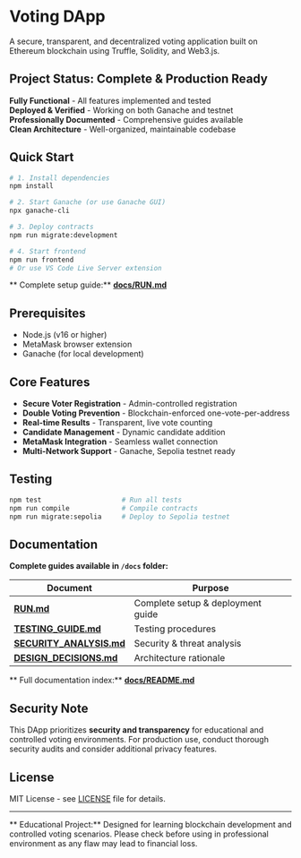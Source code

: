 ﻿#  Voting DApp

A secure, transparent, and decentralized voting application built on Ethereum blockchain using Truffle, Solidity, and Web3.js.

##  Project Status: Complete & Production Ready

 **Fully Functional** - All features implemented and tested  
 **Deployed & Verified** - Working on both Ganache and testnet  
 **Professionally Documented** - Comprehensive guides available  
 **Clean Architecture** - Well-organized, maintainable codebase  

##  Quick Start

```bash
# 1. Install dependencies
npm install

# 2. Start Ganache (or use Ganache GUI)
npx ganache-cli

# 3. Deploy contracts
npm run migrate:development

# 4. Start frontend
npm run frontend
# Or use VS Code Live Server extension
```

** Complete setup guide:** **[docs/RUN.md](./docs/RUN.md)**

##  Prerequisites

- Node.js (v16 or higher)
- MetaMask browser extension
- Ganache (for local development)

##  Core Features

-  **Secure Voter Registration** - Admin-controlled registration
-  **Double Voting Prevention** - Blockchain-enforced one-vote-per-address
-  **Real-time Results** - Transparent, live vote counting
-  **Candidate Management** - Dynamic candidate addition
-  **MetaMask Integration** - Seamless wallet connection
-  **Multi-Network Support** - Ganache, Sepolia testnet ready

##  Testing

```bash
npm test                    # Run all tests
npm run compile             # Compile contracts
npm run migrate:sepolia     # Deploy to Sepolia testnet
```

##  Documentation

**Complete guides available in `/docs` folder:**

| Document | Purpose |
|----------|---------|
| **[RUN.md](./docs/RUN.md)** | Complete setup & deployment guide |
| **[TESTING_GUIDE.md](./docs/TESTING_GUIDE.md)** | Testing procedures |
| **[SECURITY_ANALYSIS.md](./docs/SECURITY_ANALYSIS.md)** | Security & threat analysis |
| **[DESIGN_DECISIONS.md](./docs/DESIGN_DECISIONS.md)** | Architecture rationale |

** Full documentation index:** **[docs/README.md](./docs/README.md)**

##  Security Note

This DApp prioritizes **security and transparency** for educational and controlled voting environments. For production use, conduct thorough security audits and consider additional privacy features.

##  License

MIT License - see [LICENSE](LICENSE) file for details.

---

** Educational Project:** Designed for learning blockchain development and controlled voting scenarios. Please check before using in professional environment as any flaw may lead to financial loss.